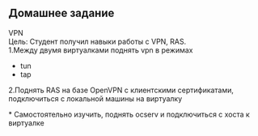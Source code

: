 ## Домашнее задание  
VPN   
Цель: Студент получил навыки работы с VPN, RAS.   
1.Между двумя виртуалками поднять vpn в режимах  
- tun  
- tap  

2.Поднять RAS на базе OpenVPN с клиентскими сертификатами, подключиться с локальной машины на виртуалку   

\* Самостоятельно изучить, поднять ocserv и подключиться с хоста к виртуалке   
